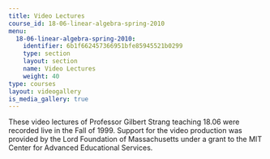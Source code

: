```yaml
---
title: Video Lectures
course_id: 18-06-linear-algebra-spring-2010
menu:
  18-06-linear-algebra-spring-2010:
    identifier: 6b1f662457366951bfe85945521b0299
    type: section
    layout: section
    name: Video Lectures
    weight: 40
type: courses
layout: videogallery
is_media_gallery: true
---
```

These video lectures of Professor Gilbert Strang teaching 18.06 were recorded live in the Fall of 1999. Support for the video production was provided by the Lord Foundation of Massachusetts under a grant to the MIT Center for Advanced Educational Services.